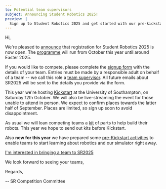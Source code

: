 ```yaml
---
to: Potential team supervisors
subject: Announcing Student Robotics 2025!
preview: |
  Sign up to Student Robotics 2025 and get started with our pre-kickstart activities!
---
```


Hi,

We're pleased to [announce][announcement] that registration for Student Robotics
2025 is now open. The [programme][programme-structure] will run from October
this year until around Easter 2025.

If you would like to compete, please complete the [signup form][signup-form]
with the details of your team. Entries must be made by a responsible adult on
behalf of a team -- we call this role a [team supervisor][team-supervisor]. All
future emails about SR2025 will be sent to the details you provide via the form.

This year we're hosting [Kickstart][kickstart] at the University of Southampton,
on Saturday 12th October. We will also be live-streaming the event for those
unable to attend in person. We expect to confirm places towards the latter half
of September. Places are limited, so sign up soon to avoid disappointment.

As usual we will loan competing teams a [kit][kit] of parts to help build their
robots. This year we hope to send out kits before Kickstart.

Also **new for this year** we have prepared some [pre-Kickstart activities][pre-kickstart-activities]
to enable teams to start learning about robotics and our simulator right away.

  [I'm interested in bringing a team to SR2025][signup-form]

We look forward to seeing your teams,

Regards,

-- SR Competition Committee

[announcement]: https://studentrobotics.org/blog/2024-09-02-sr2025-registration-open/
[programme-structure]: https://studentrobotics.org/docs/robots_101/programme_structure
[signup-form]: https://docs.google.com/forms/d/e/1FAIpQLScaDRTIoGnSv4F9MXaxe8WXYWlj_4DLHTyv019a6pB2TntEyg/viewform
[team-supervisor]: https://studentrobotics.org/docs/robots_101/team_supervisor
[kickstart]: https://studentrobotics.org/events/sr2025/kickstart/
[kit]: https://studentrobotics.org/docs/kit/
[pre-kickstart-activities]: https://studentrobotics.org/docs/competitor_resources/pre_kickstart_activities
